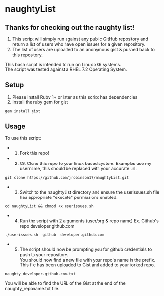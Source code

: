 # naughtyList

Thanks for checking out the naughty list!
-----

1. This script will simply run against any public GitHub repository and return a list of users who have open issues for a given repository.  
2. The list of users are uploaded to an anonymous gist & pushed back to this repository.  



This bash script is intended to run on Linux x86 systems.  
The script was tested against a RHEL 7.2 Operating System.  

Setup
-----

1.  Please install Ruby 1+ or later as this script has dependencies 
2.  Install the ruby gem for gist
```
gem install gist
```

Usage
-----

To use this script:

- 1. Fork this repo!
- 2. Git Clone this repo to your linux based system.  Examples use my username, this should be replaced with your accurate url. 
```
git clone https://github.com/jrobinson17/naughtyList.git 
```
- 3. Switch to the naughtyList directory and ensure the userissues.sh file has appropriate "execute" permissions enabled.  
```
cd naughtyList && chmod +x userissues.sh
```
- 4. Run the script with 2 arguments (user/org & repo name)  Ex. Github's repo developer.github.com
```
./userissues.sh  github  developer.github.com
```
- 5. The script should now be prompting you for github credentials to push to your repository.  
    You should now find a new file with your repo's name in the prefix.  This file has been uploaded to Gist and added to your forked repo.   
```
naughty_developer.github.com.txt
```

You will be able to find the URL of the Gist at the end of the naughty_reponame.txt file.  

